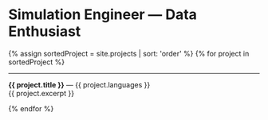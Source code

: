 <h1 align="left">
    Simulation Engineer &mdash; Data Enthusiast
</h1>

<div id="projects">
    {% assign sortedProject = site.projects | sort: 'order' %}
    {% for project in sortedProject %}
        <hr>
        <p>
            <strong>{{ project.title }}</strong> &mdash;
            {{ project.languages }}<br>
            {{ project.excerpt }}
        </p>
    {% endfor %}
</div>
